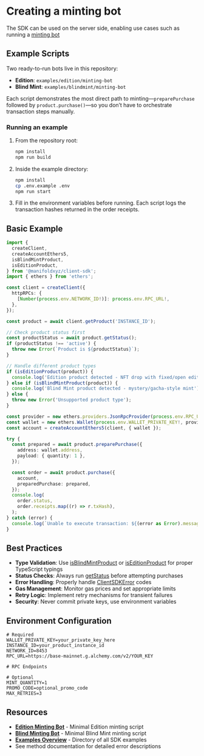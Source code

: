 # Creating a minting bot

The SDK can be used on the server side, enabling use cases such as running a [minting bot](https://help.manifold.xyz/en/articles/11509060-bankrbot)

## Example Scripts

Two ready-to-run bots live in this repository:

- **Edition**: `examples/edition/minting-bot`
- **Blind Mint**: `examples/blindmint/minting-bot`

Each script demonstrates the most direct path to minting—`preparePurchase` followed by `product.purchase()`—so you don’t have to orchestrate transaction steps manually.

### Running an example

1. From the repository root:
   ```bash
   npm install
   npm run build
   ```
2. Inside the example directory:
   ```bash
   npm install
   cp .env.example .env
   npm run start
   ```
3. Fill in the environment variables before running. Each script logs the transaction hashes returned in the order receipts.

## Basic Example

```ts
import {
  createClient,
  createAccountEthers5,
  isBlindMintProduct,
  isEditionProduct,
} from '@manifoldxyz/client-sdk';
import { ethers } from 'ethers';

const client = createClient({
  httpRPCs: {
    [Number(process.env.NETWORK_ID!)]: process.env.RPC_URL!,
  },
});

const product = await client.getProduct('INSTANCE_ID');

// Check product status first
const productStatus = await product.getStatus();
if (productStatus !== 'active') {
  throw new Error(`Product is ${productStatus}`);
}

// Handle different product types
if (isEditionProduct(product)) {
  console.log('Edition product detected - NFT drop with fixed/open editions');
} else if (isBlindMintProduct(product)) {
  console.log('Blind Mint product detected - mystery/gacha-style mint');
} else {
  throw new Error('Unsupported product type');
}

const provider = new ethers.providers.JsonRpcProvider(process.env.RPC_URL!);
const wallet = new ethers.Wallet(process.env.WALLET_PRIVATE_KEY!, provider);
const account = createAccountEthers5(client, { wallet });

try {
  const prepared = await product.preparePurchase({
    address: wallet.address,
    payload: { quantity: 1 },
  });

  const order = await product.purchase({
    account,
    preparedPurchase: prepared,
  });
  console.log(
    order.status,
    order.receipts.map((r) => r.txHash),
  );
} catch (error) {
  console.log(`Unable to execute transaction: ${(error as Error).message}`);
}
```

## Best Practices

- **Type Validation**: Use [isBlindMintProduct](../sdk/product/blind-mint/isblindmintproduct.md) or [isEditionProduct](../sdk/product/edition-product/iseditionproduct.md) for proper TypeScript typings
- **Status Checks**: Always run [getStatus](../sdk/product/common/getstatus.md) before attempting purchases
- **Error Handling**: Properly handle [ClientSDKError](../reference/clientsdkerror.md) codes
- **Gas Management**: Monitor gas prices and set appropriate limits
- **Retry Logic**: Implement retry mechanisms for transient failures
- **Security**: Never commit private keys, use environment variables

## Environment Configuration

```env
# Required
WALLET_PRIVATE_KEY=your_private_key_here
INSTANCE_ID=your_product_instance_id
NETWORK_ID=8453
RPC_URL=https://base-mainnet.g.alchemy.com/v2/YOUR_KEY

# RPC Endpoints

# Optional
MINT_QUANTITY=1
PROMO_CODE=optional_promo_code
MAX_RETRIES=3
```

## Resources

- **[Edition Minting Bot](../../examples/edition/minting-bot/README.md)** - Minimal Edition minting script
- **[Blind Minting Bot](../../examples/blindmint/minting-bot/README.md)** - Minimal Blind Mint minting script
- **[Examples Overview](../../examples/README.md)** - Directory of all SDK examples
- See method documentation for detailed error descriptions
